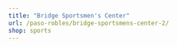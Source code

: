 ```yaml
---
title: "Bridge Sportsmen's Center"
url: /paso-robles/bridge-sportsmens-center-2/
shop: sports
---
```


